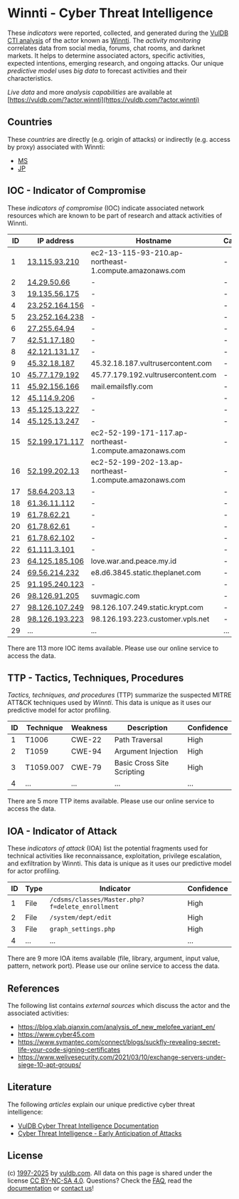 # Winnti - Cyber Threat Intelligence

These _indicators_ were reported, collected, and generated during the [VulDB CTI analysis](https://vuldb.com/?kb.cti) of the actor known as [Winnti](https://vuldb.com/?actor.winnti). The _activity monitoring_ correlates data from social media, forums, chat rooms, and darknet markets. It helps to determine associated actors, specific activities, expected intentions, emerging research, and ongoing attacks. Our unique _predictive model_ uses _big data_ to forecast activities and their characteristics.

_Live data_ and more _analysis capabilities_ are available at [https://vuldb.com/?actor.winnti](https://vuldb.com/?actor.winnti)

## Countries

These _countries_ are directly (e.g. origin of attacks) or indirectly (e.g. access by proxy) associated with Winnti:

* [MS](https://vuldb.com/?country.ms)
* [JP](https://vuldb.com/?country.jp)

## IOC - Indicator of Compromise

These _indicators of compromise_ (IOC) indicate associated network resources which are known to be part of research and attack activities of Winnti.

ID | IP address | Hostname | Campaign | Confidence
-- | ---------- | -------- | -------- | ----------
1 | [13.115.93.210](https://vuldb.com/?ip.13.115.93.210) | ec2-13-115-93-210.ap-northeast-1.compute.amazonaws.com | - | Medium
2 | [14.29.50.66](https://vuldb.com/?ip.14.29.50.66) | - | - | High
3 | [19.135.56.175](https://vuldb.com/?ip.19.135.56.175) | - | - | High
4 | [23.252.164.156](https://vuldb.com/?ip.23.252.164.156) | - | - | High
5 | [23.252.164.238](https://vuldb.com/?ip.23.252.164.238) | - | - | High
6 | [27.255.64.94](https://vuldb.com/?ip.27.255.64.94) | - | - | High
7 | [42.51.17.180](https://vuldb.com/?ip.42.51.17.180) | - | - | High
8 | [42.121.131.17](https://vuldb.com/?ip.42.121.131.17) | - | - | High
9 | [45.32.18.187](https://vuldb.com/?ip.45.32.18.187) | 45.32.18.187.vultrusercontent.com | - | Medium
10 | [45.77.179.192](https://vuldb.com/?ip.45.77.179.192) | 45.77.179.192.vultrusercontent.com | - | Medium
11 | [45.92.156.166](https://vuldb.com/?ip.45.92.156.166) | mail.emailsfly.com | - | High
12 | [45.114.9.206](https://vuldb.com/?ip.45.114.9.206) | - | - | High
13 | [45.125.13.227](https://vuldb.com/?ip.45.125.13.227) | - | - | High
14 | [45.125.13.247](https://vuldb.com/?ip.45.125.13.247) | - | - | High
15 | [52.199.171.117](https://vuldb.com/?ip.52.199.171.117) | ec2-52-199-171-117.ap-northeast-1.compute.amazonaws.com | - | Medium
16 | [52.199.202.13](https://vuldb.com/?ip.52.199.202.13) | ec2-52-199-202-13.ap-northeast-1.compute.amazonaws.com | - | Medium
17 | [58.64.203.13](https://vuldb.com/?ip.58.64.203.13) | - | - | High
18 | [61.36.11.112](https://vuldb.com/?ip.61.36.11.112) | - | - | High
19 | [61.78.62.21](https://vuldb.com/?ip.61.78.62.21) | - | - | High
20 | [61.78.62.61](https://vuldb.com/?ip.61.78.62.61) | - | - | High
21 | [61.78.62.102](https://vuldb.com/?ip.61.78.62.102) | - | - | High
22 | [61.111.3.101](https://vuldb.com/?ip.61.111.3.101) | - | - | High
23 | [64.125.185.106](https://vuldb.com/?ip.64.125.185.106) | love.war.and.peace.my.id | - | High
24 | [69.56.214.232](https://vuldb.com/?ip.69.56.214.232) | e8.d6.3845.static.theplanet.com | - | High
25 | [91.195.240.123](https://vuldb.com/?ip.91.195.240.123) | - | - | High
26 | [98.126.91.205](https://vuldb.com/?ip.98.126.91.205) | suvmagic.com | - | High
27 | [98.126.107.249](https://vuldb.com/?ip.98.126.107.249) | 98.126.107.249.static.krypt.com | - | High
28 | [98.126.193.223](https://vuldb.com/?ip.98.126.193.223) | 98.126.193.223.customer.vpls.net | - | High
29 | ... | ... | ... | ...

There are 113 more IOC items available. Please use our online service to access the data.

## TTP - Tactics, Techniques, Procedures

_Tactics, techniques, and procedures_ (TTP) summarize the suspected MITRE ATT&CK techniques used by _Winnti_. This data is unique as it uses our predictive model for actor profiling.

ID | Technique | Weakness | Description | Confidence
-- | --------- | -------- | ----------- | ----------
1 | T1006 | CWE-22 | Path Traversal | High
2 | T1059 | CWE-94 | Argument Injection | High
3 | T1059.007 | CWE-79 | Basic Cross Site Scripting | High
4 | ... | ... | ... | ...

There are 5 more TTP items available. Please use our online service to access the data.

## IOA - Indicator of Attack

These _indicators of attack_ (IOA) list the potential fragments used for technical activities like reconnaissance, exploitation, privilege escalation, and exfiltration by Winnti. This data is unique as it uses our predictive model for actor profiling.

ID | Type | Indicator | Confidence
-- | ---- | --------- | ----------
1 | File | `/cdsms/classes/Master.php?f=delete_enrollment` | High
2 | File | `/system/dept/edit` | High
3 | File | `graph_settings.php` | High
4 | ... | ... | ...

There are 9 more IOA items available (file, library, argument, input value, pattern, network port). Please use our online service to access the data.

## References

The following list contains _external sources_ which discuss the actor and the associated activities:

* https://blog.xlab.qianxin.com/analysis_of_new_melofee_variant_en/
* https://www.cyber45.com
* https://www.symantec.com/connect/blogs/suckfly-revealing-secret-life-your-code-signing-certificates
* https://www.welivesecurity.com/2021/03/10/exchange-servers-under-siege-10-apt-groups/

## Literature

The following _articles_ explain our unique predictive cyber threat intelligence:

* [VulDB Cyber Threat Intelligence Documentation](https://vuldb.com/?kb.cti)
* [Cyber Threat Intelligence - Early Anticipation of Attacks](https://www.scip.ch/en/?labs.20201022)

## License

(c) [1997-2025](https://vuldb.com/?kb.changelog) by [vuldb.com](https://vuldb.com/?kb.about). All data on this page is shared under the license [CC BY-NC-SA 4.0](https://creativecommons.org/licenses/by-nc-sa/4.0/). Questions? Check the [FAQ](https://vuldb.com/?kb.faq), read the [documentation](https://vuldb.com/?kb) or [contact us](https://vuldb.com/?contact)!

